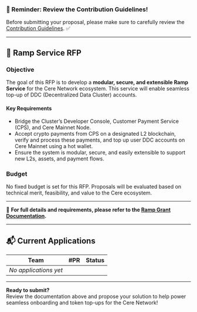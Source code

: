 ### 🚨 Reminder: Review the Contribution Guidelines!

Before submitting your proposal, please make sure to carefully review the [Contribution Guidelines](https://github.com/Cerebellum-Network/grant-program/blob/master/README.md). ✅

---

## 🧩 Ramp Service RFP

### Objective

The goal of this RFP is to develop a **modular, secure, and extensible Ramp Service** for the Cere Network ecosystem. This service will enable seamless top-up of DDC (Decentralized Data Cluster) accounts. 

#### Key Requirements

- Bridge the Cluster’s Developer Console, Customer Payment Service (CPS), and Cere Mainnet Node.
- Accept crypto payments from CPS on a designated L2 blockchain, verify and process these payments, and top up user DDC accounts on Cere Mainnet using a hot wallet.
- Ensure the system is modular, secure, and easily extensible to support new L2s, assets, and payment flows.

### Budget

No fixed budget is set for this RFP. Proposals will be evaluated based on technical merit, feasibility, and value to the Cere ecosystem.

---

📄 **For full details and requirements, please refer to the [Ramp Grant Documentation](https://github.com/Cerebellum-Network/cluster-apps/blob/dev/apps/developer-console/ramp_grant.md).**

---

## 📬 Current Applications

| Team                  | #PR  | Status  |
|-----------------------|------|---------|
| _No applications yet_ |      |         |

---

**Ready to submit?**  
Review the documentation above and propose your solution to help power seamless onboarding and token top-ups for the Cere Network!
